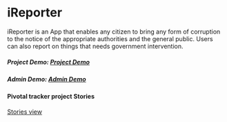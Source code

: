 # iReporter
iReporter is an App that enables any citizen to bring any form of corruption to the notice of the appropriate authorities and the general public. Users can also report on things that needs government intervention.

##### Project Demo: [Project Demo](https://vincentiroleh.github.io/iReporter)
##### Admin Demo: [Admin Demo](https://vincentiroleh.github.io/iReporter/admin)

#### Pivotal tracker project Stories

[Stories view](https://www.pivotaltracker.com/projects/2226691)
